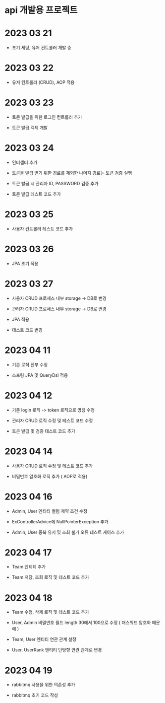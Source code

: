 # api 개발용 프로젝트

# 2023 03 21
- 초기 세팅, 유저 컨트롤러 개발 중

# 2023 03 22
- 유저 컨트롤러 (CRUD), AOP 적용

# 2023 03 23
- 토큰 발급을 위한 로그인 컨트롤러 추가
  
- 토큰 발급 객체 개발

# 2023 03 24
- 인터셉터 추가
  
- 토큰을 발급 받기 위한 경로를 제외한 나머지 경로는 토큰 검증 실행
  
- 토큰 발급 시 관리자 ID, PASSWORD 검증 추가

- 토큰 발급 테스트 코드 추가

# 2023 03 25
- 사용자 컨트롤러 테스트 코드 추가

# 2023 03 26
- JPA 초기 적용

# 2023 03 27
- 사용자 CRUD 프로세스 내부 storage -> DB로 변경

- 관리자 CRUD 프로세스 내부 storage -> DB로 변경
  
- JPA 적용
  
- 테스트 코드 변경

# 2023 04 11
- 기존 로직 전부 수정

- 스프링 JPA 및 QueryDsl 적용

# 2023 04 12
- 기존 login 로직 -> token 로직으로 명칭 수정

- 관리자 CRUD 로직 수정 및 테스트 코드 수정

- 토큰 발급 및 검증 테스트 코드 추가

# 2023 04 14
- 사용자 CRUD 로직 수정 및 테스트 코드 추가

- 비밀번호 암호화 로직 추가 ( AOP로 적용)

# 2023 04 16
- Admin, User 엔티티 컬럼 제약 조건 수정

- ExControllerAdvice에 NullPointerException 추가

- Admin, User 중복 유저 및 조회 불가 오류 테스트 케이스 추가

# 2023 04 17
- Team 엔티티 추가

- Team 저장, 조회 로직 및 테스트 코드 추가

# 2023 04 18
- Team 수정, 삭제 로직 및 테스트 코드 추가

- User, Admin 비밀번호 필드 length 30에서 100으로 수정 ( 패스워드 암호화 때문에 )

- Team, User 엔티티 연관 관계 설정

- User, UserRank 엔티티 단방향 연관 관계로 변경

# 2023 04 19
- rabbitmq 사용을 위한 의존성 추가

- rabbitmq 초기 코드 작성